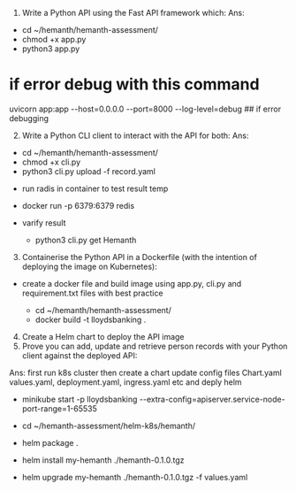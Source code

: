 1. Write a Python API using the Fast API framework which:
Ans:
  - cd ~/hemanth/hemanth-assessment/
  - chmod +x app.py
  - python3 app.py

# if error debug with this command
uvicorn app:app --host=0.0.0.0 --port=8000 --log-level=debug  ## if error debugging


2. Write a Python CLI client to interact with the API for both:
Ans: 
 - cd ~/hemanth/hemanth-assessment/
 - chmod +x cli.py
 - python3 cli.py upload -f record.yaml
  
* run radis in container to test result temp
 - docker run -p 6379:6379 redis

* varify result

  - python3 cli.py get Hemanth
 

3. Containerise the Python API in a Dockerfile (with the intention of deploying the image on Kubernetes): 

* create a docker file and build image using app.py, cli.py and requirement.txt files with best practice
  
  - cd ~/hemanth/hemanth-assessment/
  - docker build -t lloydsbanking .


4. Create a Helm chart to deploy the API image
5. Prove you can add, update and retrieve person records with your Python client against the deployed API:

Ans: first run k8s cluster then create a chart update config files Chart.yaml values.yaml,  deployment.yaml, ingress.yaml etc and deply helm


- minikube start -p lloydsbanking --extra-config=apiserver.service-node-port-range=1-65535

- cd ~/hemanth-assessment/helm-k8s/hemanth/
- helm package .

- helm install my-hemanth ./hemanth-0.1.0.tgz 
- helm upgrade my-hemanth ./hemanth-0.1.0.tgz -f values.yaml

